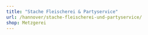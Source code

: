 ```yaml
---
title: "Stache Fleischerei & Partyservice"
url: /hannover/stache-fleischerei-und-partyservice/
shop: Metzgerei
---
```

